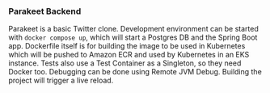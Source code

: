### Parakeet Backend

Parakeet is a basic Twitter clone. Development environment can be started with
```docker compose up```, which will start a Postgres DB and the Spring Boot app.
Dockerfile itself is for building the image to be used in Kubernetes which will
be pushed to Amazon ECR and used by Kubernetes in an EKS instance. Tests also
use a Test Container as a Singleton, so they need Docker too. Debugging can be done
using Remote JVM Debug. Building the project will trigger a live reload.